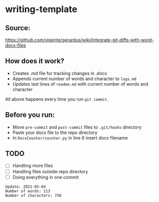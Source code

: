 # writing-template                          
                      
## Source:
https://github.com/vigente/gerardus/wiki/Integrate-git-diffs-with-word-docx-files  


## How does it work?  
* Creates .md file for tracking changes in .docx  
* Appends current number of words and character to `logs.md`  
* Updates last lines of `readme.md` with current number of words and character  
                            
All above happens every time you run `git commit`.  

## Before you run:
* Move `pre-commit` and `post-commit` files to `.git/hooks` directory  
* Paste your docx file to the repo directory  
* In `DocxCounter/counter.py` in line 6 insert docx filename  

## TODO  
- [ ] Handling more files  
- [ ] Handling files outside repo directory  
- [ ] Doing everything in one commit  

~~~~
Update: 2021-05-04  
Number of words: 113  
Number of characters: 750  
